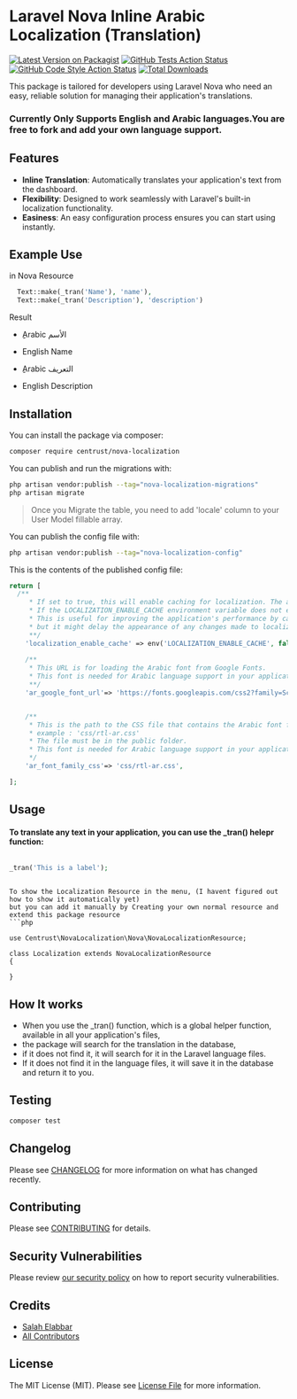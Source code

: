 # Laravel Nova Inline Arabic Localization (Translation)

[![Latest Version on Packagist](https://img.shields.io/packagist/v/centrust/nova-localization.svg?style=flat-square)](https://packagist.org/packages/centrust/nova-localization)
[![GitHub Tests Action Status](https://img.shields.io/github/actions/workflow/status/centrust/nova-localization/run-tests.yml?branch=main&label=tests&style=flat-square)](https://github.com/centrust/nova-localization/actions?query=workflow%3Arun-tests+branch%3Amain)
[![GitHub Code Style Action Status](https://img.shields.io/github/actions/workflow/status/centrust/nova-localization/fix-php-code-style-issues.yml?branch=main&label=code%20style&style=flat-square)](https://github.com/centrust/nova-localization/actions?query=workflow%3A"Fix+PHP+code+style+issues"+branch%3Amain)
[![Total Downloads](https://img.shields.io/packagist/dt/centrust/nova-localization.svg?style=flat-square)](https://packagist.org/packages/centrust/nova-localization)



This package is tailored for developers using Laravel Nova who need an easy, reliable solution for managing their application's translations.
### Currently Only Supports English and Arabic languages.You are free to fork and add your own language support.


## Features

- **Inline Translation**: Automatically translates your application's text from the dashboard.
- **Flexibility**: Designed to work seamlessly with Laravel's built-in localization functionality.
- **Easiness**: An easy configuration process ensures you can start using instantly.




## Example Use
 in Nova Resource
```php
  Text::make(_tran('Name'), 'name'),
  Text::make(_tran('Description'), 'description')
```
Result
 - ِِArabic  الأسم
 - English  Name

- ِِArabic  التعريف
- English  Description


## Installation

You can install the package via composer:

```bash
composer require centrust/nova-localization
```

You can publish and run the migrations with:

```bash
php artisan vendor:publish --tag="nova-localization-migrations"
php artisan migrate
```

> Once you Migrate the table, you need to add 'locale' column to your User Model  fillable array.

You can publish the config file with:

```bash
php artisan vendor:publish --tag="nova-localization-config"
```

This is the contents of the published config file:

```php
return [
  /** 
     * If set to true, this will enable caching for localization. The actual value for this translation is taken from the server's cache.
     * If the LOCALIZATION_ENABLE_CACHE environment variable does not exist, the default value will be false.
     * This is useful for improving the application's performance by caching localizations,
     * but it might delay the appearance of any changes made to localization files until the cache is refreshed.
     **/
    'localization_enable_cache' => env('LOCALIZATION_ENABLE_CACHE', false),
    
    /**
     * This URL is for loading the Arabic font from Google Fonts.
     * This font is needed for Arabic language support in your application.
     **/
    'ar_google_font_url'=> 'https://fonts.googleapis.com/css2?family=Scheherazade+New:wght@700&display=swap',


    /**
     * This is the path to the CSS file that contains the Arabic font family.   
     * example : 'css/rtl-ar.css'
     * The file must be in the public folder.
     * This font is needed for Arabic language support in your application.
     */
    'ar_font_family_css'=> 'css/rtl-ar.css',

];
```

## Usage

#### To translate any text in your application, you can use the _tran() helepr function:
```php

_tran('This is a label');

```

```

To show the Localization Resource in the menu, (I havent figured out how to show it automatically yet)
but you can add it manually by Creating your own normal resource and extend this package resource
```php

use Centrust\NovaLocalization\Nova\NovaLocalizationResource;

class Localization extends NovaLocalizationResource
{

}

````





## How It works
- When you use the _tran() function, which is a global helper function, available in all your application's files,
- the package will search for the translation in the database,
- if it does not find it, it will search for it in the Laravel language files.
- If it does not find it in the language files, it will save it in the database and return it to you.

## Testing

```bash
composer test
```

## Changelog

Please see [CHANGELOG](CHANGELOG.md) for more information on what has changed recently.

## Contributing

Please see [CONTRIBUTING](CONTRIBUTING.md) for details.

## Security Vulnerabilities

Please review [our security policy](../../security/policy) on how to report security vulnerabilities.

## Credits

- [Salah Elabbar](https://github.com/centrust)
- [All Contributors](../../contributors)

## License

The MIT License (MIT). Please see [License File](LICENSE.md) for more information.
